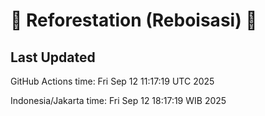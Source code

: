 
# 🌳 Reforestation (Reboisasi) 🌲

## Last Updated

GitHub Actions time: Fri Sep 12 11:17:19 UTC 2025

Indonesia/Jakarta time: Fri Sep 12 18:17:19 WIB 2025
